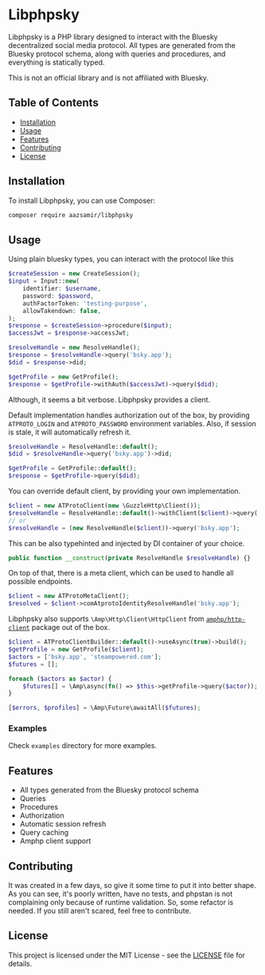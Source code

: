 # Libphpsky

Libphpsky is a PHP library designed to interact with the Bluesky decentralized social media protocol.
All types are generated from the Bluesky protocol schema, along with queries and procedures, and everything is statically typed.

This is not an official library and is not affiliated with Bluesky.

## Table of Contents

-   [Installation](#installation)
-   [Usage](#usage)
-   [Features](#features)
-   [Contributing](#contributing)
-   [License](#license)

## Installation

To install Libphpsky, you can use Composer:

```sh
composer require aazsamir/libphpsky
```

## Usage

Using plain bluesky types, you can interact with the protocol like this

```php
$createSession = new CreateSession();
$input = Input::new(
    identifier: $username,
    password: $password,
    authFactorToken: 'testing-purpose',
    allowTakendown: false,
);
$response = $createSession->procedure($input);
$accessJwt = $response->accessJwt;

$resolveHandle = new ResolveHandle();
$response = $resolveHandle->query('bsky.app');
$did = $response->did;

$getProfile = new GetProfile();
$response = $getProfile->withAuth($accessJwt)->query($did);
```

Although, it seems a bit verbose. Libphpsky provides a client.

Default implementation handles authorization out of the box, by providing `ATPROTO_LOGIN` and `ATPROTO_PASSWORD` environment variables.
Also, if session is stale, it will automatically refresh it.

```php
$resolveHandle = ResolveHandle::default();
$did = $resolveHandle->query('bsky.app')->did;

$getProfile = GetProfile::default();
$response = $getProfile->query($did);
```

You can override default client, by providing your own implementation.

```php
$client = new ATProtoClient(new \GuzzleHttp\Client());
$resolveHandle = ResolveHandle::default()->withClient($client)->query('bsky.app');
// or
$resolveHandle = (new ResolveHandle($client))->query('bsky.app');
```

This can be also typehinted and injected by DI container of your choice.

```php
public function __construct(private ResolveHandle $resolveHandle) {}
```

On top of that, there is a meta client, which can be used to handle all possible endpoints.

```php
$client = new ATProtoMetaClient();
$resolved = $client->comAtprotoIdentityResolveHandle('bsky.app');
```

Libphpsky also supports `\Amp\Http\Client\HttpClient` from [`amphp/http-client`](https://github.com/amphp/http-client) package out of the box.

```php
$client = ATProtoClientBuilder::default()->useAsync(true)->build();
$getProfile = new GetProfile($client);
$actors = ['bsky.app', 'steampowered.com'];
$futures = [];

foreach ($actors as $actor) {
    $futures[] = \Amp\async(fn() => $this->getProfile->query($actor));
}

[$errors, $profiles] = \Amp\Future\awaitAll($futures);
```

### Examples

Check `examples` directory for more examples.

## Features

-   All types generated from the Bluesky protocol schema
-   Queries
-   Procedures
-   Authorization
-   Automatic session refresh
-   Query caching
-   Amphp client support

## Contributing

It was created in a few days, so give it some time to put it into better shape.
As you can see, it's poorly written, have no tests, and phpstan is not complaining only because of runtime validation. So, some refactor is needed. If you still aren't scared, feel free to contribute.

## License

This project is licensed under the MIT License - see the [LICENSE](LICENSE) file for details.
